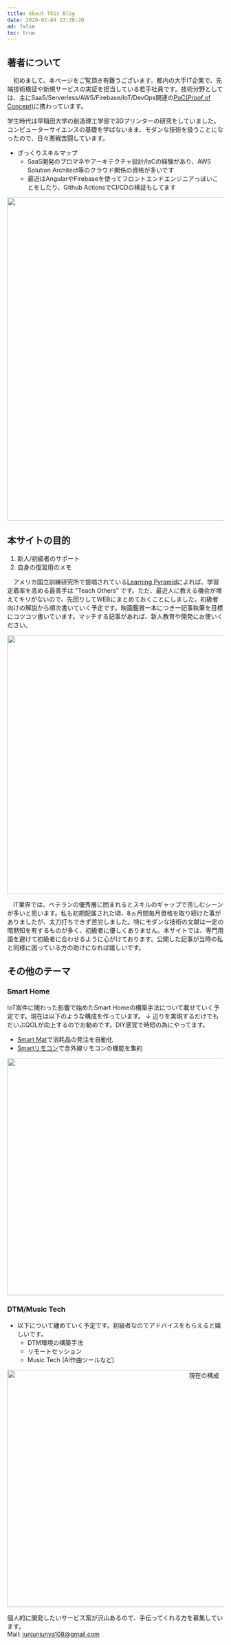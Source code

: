 ```yaml
---
title: About This Blog
date: 2020-02-04 23:38:20
ad: false
toc: true
---
```


<!-- toc -->

## 著者について
　初めまして。本ページをご覧頂き有難うございます。都内の大手IT企業で、先端技術検証や新規サービスの実証を担当している若手社員です。技術分野としては、主にSaaS/Serverless/AWS/Firebase/IoT/DevOps関連の[PoC(Proof of Concept)](https://www.keyence.co.jp/ss/general/iot-glossary/poc.jsp)に携わっています。  

学生時代は早稲田大学の創造理工学部で3Dプリンターの研究をしていました。コンピューターサイエンスの基礎を学ばないまま、モダンな技術を扱うことになったので、日々悪戦苦闘しています。

- ざっくりスキルマップ
    - SaaS開発のプロマネやアーキテクチャ設計/IaCの経験があり、AWS Solution Architect等のクラウド関係の資格が多いです
    - 最近はAngularやFirebaseを使ってフロントエンドエンジニアっぽいことをしたり、Github ActionsでCI/CDの検証もしてます

<div style="text-align:center;">
<img src="https://user-images.githubusercontent.com/41946222/79894561-9b824280-8440-11ea-89ba-4267b6508103.png" height="750px" width="900px">
</div>

## 本サイトの目的
1. 新人/初級者のサポート
2. 自身の復習用のメモ

　アメリカ国立訓練研究所で提唱されている[Learning Pyramid](https://www.researchgate.net/figure/Learning-Pyramid-developed-by-National-Training-Laboratories-7_fig1_302480305)によれば、学習定着率を高める最善手は "Teach Others" です。ただ、最近人に教える機会が増えてキリがないので、先回りしてWEBにまとめておくことにしました。初級者向けの解説から順次書いていく予定です。映画鑑賞一本につき一記事執筆を目標にコツコツ書いています。マッチする記事があれば、新人教育や開発にお使いください。
  
<div style="text-align:center;">
<img src="https://user-images.githubusercontent.com/41946222/73755094-dd3c0f00-47a8-11ea-9ec5-e1e537559054.png" height="600px" width="600px">
</div>
  
　IT業界では、ベテランの優秀層に囲まれるとスキルのギャップで苦しむシーンが多いと思います。私も初期配属された頃、8ヵ月間毎月資格を取り続けた事がありましたが、太刀打ちできず苦労しました。特にモダンな技術の文献は一定の暗黙知を有するものが多く、初級者に優しくありません。本サイトでは、専門用語を避けて初級者に合わせるように心がけております。公開した記事が当時の私と同様に困っている方の助けになれば嬉しいです。  
  
## その他のテーマ
### Smart Home
IoT案件に関わった影響で始めたSmart Homeの構築手法について載せていく予定です。現在は以下のような構成を作っています。 ↓ 辺りを実現するだけでもだいぶQOLが向上するのでお勧めです。DIY感覚で時短の為にやってます。
- [Smart Mat](https://amzn.to/33mE08M)で消耗品の発注を自動化
- [Smartリモコン](https://amzn.to/2x2nLS8)で赤外線リモコンの機能を集約

<div style="text-align:center;">
<img src="https://user-images.githubusercontent.com/41946222/75523195-e2f6de80-5a4e-11ea-94fd-862c110cd075.PNG" height="550px" width="900px">
</div>

### DTM/Music Tech
- 以下について纏めていく予定です。初級者なのでアドバイスをもらえると嬉しいです。
    - DTM環境の構築手法
    - リモートセッション
    - Music Tech (AI作曲ツールなど)
    
<div style="text-align:center;">
<img src="https://user-images.githubusercontent.com/41946222/79898583-7395dd80-8446-11ea-93d0-57907591d688.png" height="550px" width="900px" alt="現在の構成">
</div>

  
個人的に開発したいサービス案が沢山あるので、手伝ってくれる方を募集しています。  
Mail: junjunjunya108@gmail.com  
